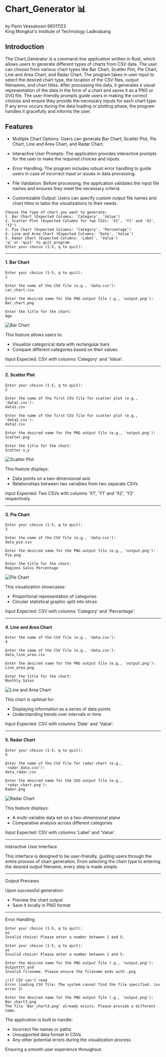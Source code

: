 # Chart_Generator 📊
by Parin Vessakosol 66011123 <br>
King Mongkut's Institute of Technology Ladkrabang


## Introduction
The Chart_Generator is a command-line application written in Rust, which allows users to generate different types of charts from CSV data. The user can choose from various chart types like Bar Chart, Scatter Plot, Pie Chart, Line and Area Chart, and Radar Chart.
The program takes in user input to select the desired chart type, the location of the CSV files, output filenames, and chart titles. After processing the data, it generates a visual representation of the data in the form of a chart and saves it as a PNG or SVG file.
The user-friendly prompts guide users in making the correct choices and ensure they provide the necessary inputs for each chart type. If any error occurs during the data loading or plotting phase, the program handles it gracefully and informs the user.

## Features
   
   - Multiple Chart Options: Users can generate Bar Chart, Scatter Plot, Pie Chart, Line and Area Chart, and Radar Chart.

   - Interactive User Prompts: The application provides interactive prompts for the user to make the required choices and inputs.

   - Error Handling: The program includes robust error handling to guide users in case of incorrect input or issues in data processing.

   - File Validation: Before processing, the application validates the input file names and ensures they meet the necessary criteria.

   - Customizable Output: Users can specify custom output file names and chart titles to tailor the visualizations to their needs.

```shell
Choose the type of chart you want to generate:
1. Bar Chart (Expected Columns: 'Category', 'Value')
2. Scatter Plot (Expected Columns for two CSVs: 'X1', 'Y1' and 'X2', 'Y2')
3. Pie Chart (Expected Columns: 'Category', 'Percentage')
4. Line and Area Chart (Expected Columns: 'Date', 'Value')
5. Radar Chart (Expected Columns: 'Label', 'Value')
'q' or 'quit' to quit program.
Enter your choice (1-5, q to quit):
```

___

#### 1. Bar Chart
```shell
Enter your choice (1-5, q to quit):
1
```
```shell
Enter the name of the CSV file (e.g., 'data.csv'):
car_chart.csv
```
```shell
Enter the desired name for the PNG output file (.g., 'output.png'):
Bar_chart.png
```
```shell
Enter the title for the chart:
Age
```

![Bar Chart](./Bar_chart.png)

This feature allows users to:
 * Visualize categorical data with rectangular bars
 * Compare different categories based on their values

Input Expected: CSV with columns 'Category' and 'Value'.
___

#### 2. Scatter Plot

```shell
Enter your choice (1-5, q to quit):
2
```
```shell
Enter the name of the first CSV file for scatter plot (e.g., 'data1.csv'):
data1.csv
```
```shell
Enter the name of the first CSV file for scatter plot (e.g., 'data2.csv'):
data2.csv
```
```shell
Enter the desired name for the PNG output file (e.g., 'output.png'):
Scatter.png
```
```shell
Enter the title for the chart:
Scatter x,y
```


![Scatter Plot](./Scatter.png)

This feature displays:
 * Data points on a two-dimensional axis
 * Relationships between two variables from two separate CSVs

Input Expected: Two CSVs with columns 'X1', 'Y1' and 'X2', 'Y2' respectively.
___

#### 3. Pie Chart

```shell
Enter your choice (1-5, q to quit):
3
```
```shell
Enter the name of the CSV file (e.g., 'data.csv'):
data_pie.csv
```
```shell
Enter the desired name for the PNG output file (e.g., 'output.png'):
Pie.png
```
```shell
Enter the title for the chart:
Regions Sales Percentage
```

![Pie Chart](./pie_chart.png)

This visualization showcases:
 * Proportional representation of categories
 * Circular statistical graphic split into slices

Input Expected: CSV with columns 'Category' and 'Percentage'.
___

#### 4. Line and Area Chart

```shell
Enter the name of the CSV file (e.g., 'data.csv'):
4
```
```shell
Enter the name of the CSV file (e.g., 'data.csv'):
data_line_area.csv
```
```shell
Enter the desired name for the PNG output file (e.g., 'output.png'):
Line_area.png
```
```shell
Enter the title for the chart:
Monthly Sales
```
![Line and Area Chart](./line_area_chart.png)

This chart is optimal for:
  * Displaying information as a series of data points
  * Understanding trends over intervals or time

Input Expected: CSV with columns 'Date' and 'Value'.
___

#### 5. Radar Chart

```shell
Enter your choice (1-5, q to quit):
5
```
```shell
Enter the name of the CSV file for radar chart (e.g., 'radar_data.csv'):
data_radar.csv
```
```shell
Enter the desired name for the SVG output file (e.g., 'radar_chart.png'):
Radar.png 
```

![Radar Chart](./radar_chart.png)

This feature displays:
 * A multi-variable data set on a two-dimensional plane
 * Comparative analysis across different categories

Input Expected: CSV with columns 'Label' and 'Value'.
___

Interactive User Interface

This interface is designed to be user-friendly, guiding users through the entire process of chart generation. From selecting the chart type to entering the desired output filename, every step is made simple.
___

Output Previews

Upon successful generation:
 * Preview the chart output
 * Save it locally in PNG format

___

Error Handling
```shell
Enter your choice (1-5, q to quit):
as 
Invalid choice! Please enter a number between 1 and 5.
```
```shell
Enter your choice (1-5, q to quit):
as 
Invalid choice! Please enter a number between 1 and 5.
```
```shell
Enter the desired name for the PNG output file (.g., 'output.png'):
Outputttt.asd
Invalid filename. Please ensure the filename ends with .png
```
```shell
//if CSV can't read
Error loading CSV file: The system cannot find the file specified. (os error 2)
```
```shell
Enter the desired name for the PNG output file (.g., 'output.png'):
Bar_chart3.png
The file 'Bar_chart3.png' already exists. Please provide a different name.
```
The application is built to handle:
 * Incorrect file names or paths
 * Unsupported data format in CSVs
 * Any other potential errors during the visualization process

Ensuring a smooth user experience throughout.

